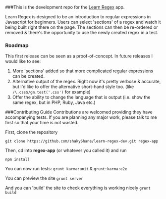 ###This is the development repo for the [Learn Regex](http://shakyshane.github.com/learn-regex) app.

Learn Regex is designed to be an introduction to regular expressions in Javascript for beginners. Users can select 'sections' of a regex and watch it being built right there on the page. The sections can then be re-ordered or removed & there's the opportunity to use the newly created regex in a test.

### Roadmap
This first release can be seen as a proof-of-concept. In future releases I would like to see:

1. More 'sections' added so that more complicated regular expressions can be created.
2. Alternative output of the regex. Right now it's pretty verbose & accurate, but I'd like to offer the alternative short-hand style too. (like `/\.css$/gm.test('.css')` for example)
3. Offer the ability to change the language that is output (i.e. show the same regex, but in PHP, Ruby, Java etc.) 

###Contributing Guide
Contributions are welcomed providing they have accompanying tests. If you are planning any major 
work, please talk to me first so that your time is not wasted.

First, clone the repository

`git clone https://github.com/shakyShane/learn-regex-dev.git regex-app`

Then, cd into **regex-app** (or whatever you called it) and run 

`npm install`

You can now run tests: `grunt karma:unit` & `grunt:karma:e2e`

You can preview the site `grunt server`

And you can 'build' the site to check everything is working nicely `grunt build`